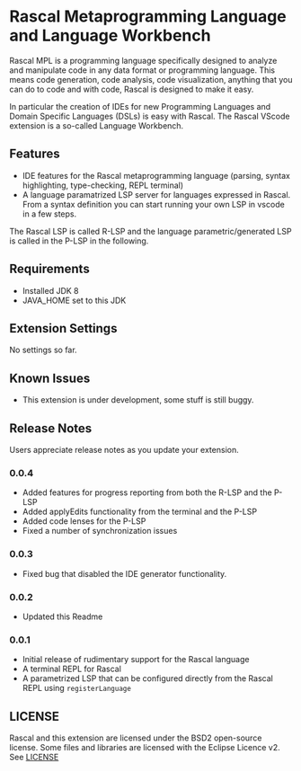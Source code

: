 # Rascal Metaprogramming Language and Language Workbench

Rascal MPL is a programming language specifically designed to analyze and manipulate code in 
any data format or programming language. This means code generation, code analysis, code visualization,
anything that you can do to code and with code, Rascal is designed to make it easy.

In particular the creation of IDEs for new Programming Languages and Domain Specific Languages (DSLs)
is easy with Rascal. The Rascal VScode extension is a so-called Language Workbench.

## Features

* IDE features for the Rascal metaprogramming language (parsing, syntax highlighting, type-checking, REPL terminal)
* A language paramatrized LSP server for languages expressed in Rascal. From a syntax definition you can start running your own LSP in vscode in a few steps.

The Rascal LSP is called R-LSP and the language parametric/generated LSP is called in the P-LSP in the following.

## Requirements

* Installed JDK 8 
* JAVA_HOME set to this JDK

## Extension Settings

No settings so far.

## Known Issues

* This extension is under development, some stuff is still buggy.

## Release Notes

Users appreciate release notes as you update your extension.

### 0.0.4

* Added features for progress reporting from both the R-LSP and the P-LSP
* Added applyEdits functionality from the terminal and the P-LSP
* Added code lenses for the P-LSP
* Fixed a number of synchronization issues

### 0.0.3

* Fixed bug that disabled the IDE generator functionality.

### 0.0.2

* Updated this Readme

### 0.0.1

* Initial release of rudimentary support for the Rascal language
* A terminal REPL for Rascal
* A parametrized LSP that can be configured directly from the Rascal REPL using `registerLanguage`

## LICENSE

Rascal and this extension are licensed under the BSD2 open-source license. Some files
and libraries are licensed with the Eclipse Licence v2. See [LICENSE](todo)
